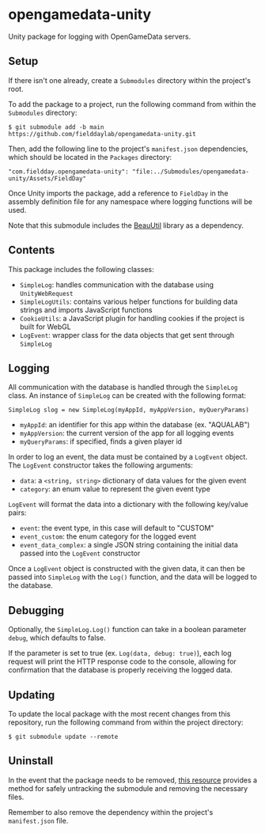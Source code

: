 # opengamedata-unity
Unity package for logging with OpenGameData servers.

## Setup
If there isn't one already, create a `Submodules` directory within the project's root. 

To add the package to a project, run the following command from within the `Submodules` directory:

`$ git submodule add -b main https://github.com/fielddaylab/opengamedata-unity.git`

Then, add the following line to the project's `manifest.json` dependencies, which should be located in the `Packages` directory:

`"com.fieldday.opengamedata-unity": "file:../Submodules/opengamedata-unity/Assets/FieldDay"`

Once Unity imports the package, add a reference to `FieldDay` in the assembly definition file for any namespace where logging functions will be used. 

Note that this submodule includes the [BeauUtil](https://github.com/BeauPrime/BeauUtil) library as a dependency.

## Contents

This package includes the following classes:

- `SimpleLog`: handles communication with the database using `UnityWebRequest`
- `SimpleLogUtils`: contains various helper functions for building data strings and imports JavaScript functions
- `CookieUtils`: a JavaScript plugin for handling cookies if the project is built for WebGL
- `LogEvent`: wrapper class for the data objects that get sent through `SimpleLog`

## Logging

All communication with the database is handled through the `SimpleLog` class. An instance of `SimpleLog` can be created with the following format:

`SimpleLog slog = new SimpleLog(myAppId, myAppVersion, myQueryParams)`

- `myAppId`: an identifier for this app within the database (ex. "AQUALAB")
- `myAppVersion`: the current version of the app for all logging events
- `myQueryParams`: if specified, finds a given player id

In order to log an event, the data must be contained by a `LogEvent` object. The `LogEvent` constructor takes the following arguments:

- `data`: a `<string, string>` dictionary of data values for the given event
- `category`: an enum value to represent the given event type

`LogEvent` will format the data into a dictionary with the following key/value pairs:
- `event`: the event type, in this case will default to "CUSTOM"
- `event_custom`: the enum category for the logged event
- `event_data_complex`: a single JSON string containing the initial data passed into the `LogEvent` constructor

Once a `LogEvent` object is constructed with the given data, it can then be passed into `SimpleLog` with the `Log()` function, and the data will be logged to the database.

## Debugging

Optionally, the `SimpleLog.Log()` function can take in a boolean parameter `debug`, which defaults to false. 

If the parameter is set to true (ex. `Log(data, debug: true)`), each log request will print the HTTP response code to the console, allowing for confirmation that the database is properly receiving the logged data.

## Updating

To update the local package with the most recent changes from this repository, run the following command from within the project directory:

`$ git submodule update --remote`

## Uninstall

In the event that the package needs to be removed, [this resource](https://gist.github.com/myusuf3/7f645819ded92bda6677) provides a method for safely untracking the submodule and removing the necessary files.

Remember to also remove the dependency within the project's `manifest.json` file.
